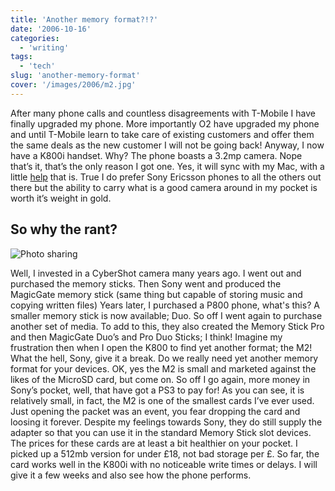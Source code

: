 ```yaml
---
title: 'Another memory format?!?'
date: '2006-10-16'
categories:
  - 'writing'
tags:
  - 'tech'
slug: 'another-memory-format'
cover: '/images/2006/m2.jpg'
---
```


After many phone calls and countless disagreements with T-Mobile I have finally upgraded my phone. More importantly O2 have upgraded my phone and until T-Mobile learn to take care of existing customers and offer them the same deals as the new customer I will not be going back! Anyway, I now have a K800i handset. Why? The phone boasts a 3.2mp camera. Nope that’s it, that’s the only reason I got one. Yes, it will sync with my Mac, with a little [help](https://mobile.feisar.com/phone_plugins_23.html) that is. True I do prefer Sony Ericsson phones to all the others out there but the ability to carry what is a good camera around in my pocket is worth it’s weight in gold.

## So why the rant?

![Photo sharing](/images/2006/270526635.jpg)

Well, I invested in a CyberShot camera many years ago. I went out and purchased the memory sticks. Then Sony went and produced the MagicGate memory stick (same thing but capable of storing music and copying written files) Years later, I purchased a P800 phone, what's this? A smaller memory stick is now available; Duo. So off I went again to purchase another set of media. To add to this, they also created the Memory Stick Pro and then MagicGate Duo’s and Pro Duo Sticks; I think! Imagine my frustration then when I open the K800 to find yet another format; the M2! What the hell, Sony, give it a break. Do we really need yet another memory format for your devices. OK, yes the M2 is small and marketed against the likes of the MicroSD card, but come on. So off I go again, more money in Sony’s pocket, well, that have got a PS3 to pay for! As you can see, it is relatively small, in fact, the M2 is one of the smallest cards I’ve ever used. Just opening the packet was an event, you fear dropping the card and loosing it forever. Despite my feelings towards Sony, they do still supply the adapter so that you can use it in the standard Memory Stick slot devices. The prices for these cards are at least a bit healthier on your pocket. I picked up a 512mb version for under £18, not bad storage per £. So far, the card works well in the K800i with no noticeable write times or delays. I will give it a few weeks and also see how the phone performs.

